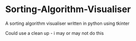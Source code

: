 # Sorting-Algorithm-Visualiser
A sorting algorithm visualiser written in python using tkinter

Could use a clean up - i may or may not do this 
